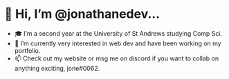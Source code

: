 <h1>🐸 Hi, I’m @jonathanedev...</h1>

- 🎓 I’m a second year at the University of St Andrews studying Comp Sci.
- 🌱 I’m currently very interested in web dev and have been working on my portfolio.
- 📫 Check out my website or msg me on discord if you want to collab on anything exciting, jone#0062.
